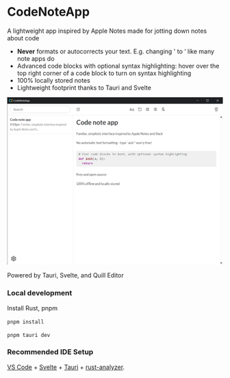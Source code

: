 
# CodeNoteApp

A lightweight app inspired by Apple Notes made for jotting down notes about code
* __Never__ formats or autocorrects your text. E.g. changing ' to ‘ like many note apps do
* Advanced code blocks with optional syntax highlighting: hover over the top right corner of a code block to turn on syntax highlighting
* 100% locally stored notes
* Lightweight footprint thanks to Tauri and Svelte


![CodeNoteApp on Windows](./CodeNoteApp_on_Windows.png?raw=true "Windows Example")

Powered by Tauri, Svelte, and Quill Editor

### Local development

Install Rust, pnpm

`pnpm install`

`pnpm tauri dev`

### Recommended IDE Setup

[VS Code](https://code.visualstudio.com/) + [Svelte](https://marketplace.visualstudio.com/items?itemName=svelte.svelte-vscode) + [Tauri](https://marketplace.visualstudio.com/items?itemName=tauri-apps.tauri-vscode) + [rust-analyzer](https://marketplace.visualstudio.com/items?itemName=rust-lang.rust-analyzer).
